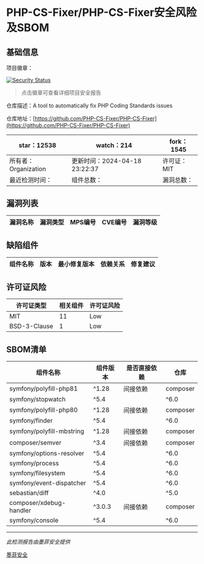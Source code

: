 # PHP-CS-Fixer/PHP-CS-Fixer安全风险及SBOM

## 基础信息

项目徽章：

[![Security Status](https://www.murphysec.com/platform3/v31/badge/1781037301883645952.svg)](https://www.murphysec.com/console/report/1698040252920889344/1781037301883645952)

> 点击徽章可查看详细项目安全报告

仓库描述：A tool to automatically fix PHP Coding Standards issues

仓库地址：[https://github.com/PHP-CS-Fixer/PHP-CS-Fixer](https://github.com/PHP-CS-Fixer/PHP-CS-Fixer)

| star：12538 | watch：214 | fork：1545 |
| ----------- | -------------- | ------------ |
| 所有者：Organization | 更新时间：2024-04-18 23:22:37 | 许可证：MIT |
| 最近检测时间： | 组件总数： | 漏洞总数： |




## 漏洞列表

| 漏洞名称 | 漏洞类型 | MPS编号 | CVE编号 | 漏洞等级 |
| ------- | ------ | ------- | ------ | ----- |





## 缺陷组件

| 组件名称 | 版本 | 最小修复版本 | 依赖关系 | 修复建议 |
| -------- | ---- | ------------ | -------- | -------- |





## 许可证风险

| 许可证类型 | 相关组件 | 许可证风险 |
| ---------- | -------- | ---------- |
|MIT|11|Low|
|BSD-3-Clause|1|Low|




## SBOM清单

| 组件名称 | 组件版本 | 是否直接依赖 | 仓库 |
| -------- | -------- | ------------ | ---- |
|symfony/polyfill-php81|^1.28|间接依赖|composer|
|symfony/stopwatch|^5.4 || ^6.0 || ^7.0|间接依赖|composer|
|symfony/polyfill-php80|^1.28|间接依赖|composer|
|symfony/finder|^5.4 || ^6.0 || ^7.0|间接依赖|composer|
|symfony/polyfill-mbstring|^1.28|间接依赖|composer|
|composer/semver|^3.4|间接依赖|composer|
|symfony/options-resolver|^5.4 || ^6.0 || ^7.0|间接依赖|composer|
|symfony/process|^5.4 || ^6.0 || ^7.0|间接依赖|composer|
|symfony/filesystem|^5.4 || ^6.0 || ^7.0|间接依赖|composer|
|symfony/event-dispatcher|^5.4 || ^6.0 || ^7.0|间接依赖|composer|
|sebastian/diff|^4.0 || ^5.0 || ^6.0|间接依赖|composer|
|composer/xdebug-handler|^3.0.3|间接依赖|composer|
|symfony/console|^5.4 || ^6.0 || ^7.0|间接依赖|composer|


------

*此检测报告由墨菲安全提供*

[墨菲安全](www.murphysec.com)
